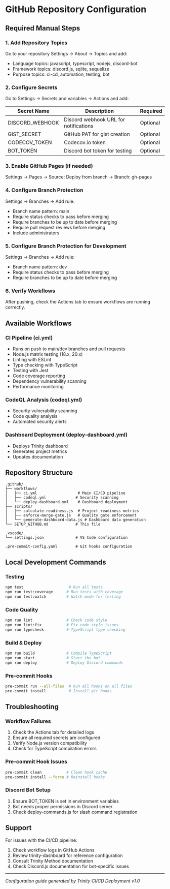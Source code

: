 # GitHub Repository Configuration

## Required Manual Steps

### 1. Add Repository Topics

Go to your repository Settings → About → Topics and add:

- Language topics: javascript, typescript, nodejs, discord-bot
- Framework topics: discord.js, sqlite, sequelize
- Purpose topics: ci-cd, automation, testing, bot

### 2. Configure Secrets

Go to Settings → Secrets and variables → Actions and add:

| Secret Name     | Description                           | Required |
| --------------- | ------------------------------------- | -------- |
| DISCORD_WEBHOOK | Discord webhook URL for notifications | Optional |
| GIST_SECRET     | GitHub PAT for gist creation          | Optional |
| CODECOV_TOKEN   | Codecov.io token                      | Optional |
| BOT_TOKEN       | Discord bot token for testing         | Optional |

### 3. Enable GitHub Pages (if needed)

Settings → Pages → Source: Deploy from branch → Branch: gh-pages

### 4. Configure Branch Protection

Settings → Branches → Add rule:

- Branch name pattern: main
- Require status checks to pass before merging
- Require branches to be up to date before merging
- Require pull request reviews before merging
- Include administrators

### 5. Configure Branch Protection for Development

Settings → Branches → Add rule:

- Branch name pattern: dev
- Require status checks to pass before merging
- Require branches to be up to date before merging

### 6. Verify Workflows

After pushing, check the Actions tab to ensure workflows are running correctly.

## Available Workflows

### CI Pipeline (ci.yml)

- Runs on push to main/dev branches and pull requests
- Node.js matrix testing (18.x, 20.x)
- Linting with ESLint
- Type checking with TypeScript
- Testing with Jest
- Code coverage reporting
- Dependency vulnerability scanning
- Performance monitoring

### CodeQL Analysis (codeql.yml)

- Security vulnerability scanning
- Code quality analysis
- Automated security alerts

### Dashboard Deployment (deploy-dashboard.yml)

- Deploys Trinity dashboard
- Generates project metrics
- Updates documentation

## Repository Structure

```
.github/
├── workflows/
│   ├── ci.yml                  # Main CI/CD pipeline
│   ├── codeql.yml             # Security scanning
│   └── deploy-dashboard.yml    # Dashboard deployment
├── scripts/
│   ├── calculate-readiness.js  # Project readiness metrics
│   ├── enforce-merge-gate.js   # Quality gate enforcement
│   └── generate-dashboard-data.js # Dashboard data generation
└── SETUP_GITHUB.md            # This file

.vscode/
└── settings.json              # VS Code configuration

.pre-commit-config.yaml        # Git hooks configuration
```

## Local Development Commands

### Testing

```bash
npm test                    # Run all tests
npm run test:coverage      # Run tests with coverage
npm run test:watch         # Watch mode for testing
```

### Code Quality

```bash
npm run lint               # Check code style
npm run lint:fix           # Fix code style issues
npm run typecheck          # TypeScript type checking
```

### Build & Deploy

```bash
npm run build              # Compile TypeScript
npm run start              # Start the bot
npm run deploy             # Deploy Discord commands
```

### Pre-commit Hooks

```bash
pre-commit run --all-files  # Run all hooks on all files
pre-commit install          # Install git hooks
```

## Troubleshooting

### Workflow Failures

1. Check the Actions tab for detailed logs
2. Ensure all required secrets are configured
3. Verify Node.js version compatibility
4. Check for TypeScript compilation errors

### Pre-commit Hook Issues

```bash
pre-commit clean           # Clean hook cache
pre-commit install --force # Reinstall hooks
```

### Discord Bot Setup

1. Ensure BOT_TOKEN is set in environment variables
2. Bot needs proper permissions in Discord server
3. Check deploy-commands.js for slash command registration

## Support

For issues with the CI/CD pipeline:

1. Check workflow logs in GitHub Actions
2. Review trinity-dashboard for reference configuration
3. Consult Trinity Method documentation
4. Check Discord.js documentation for bot-specific issues

---

_Configuration guide generated by Trinity CI/CD Deployment v1.0_

